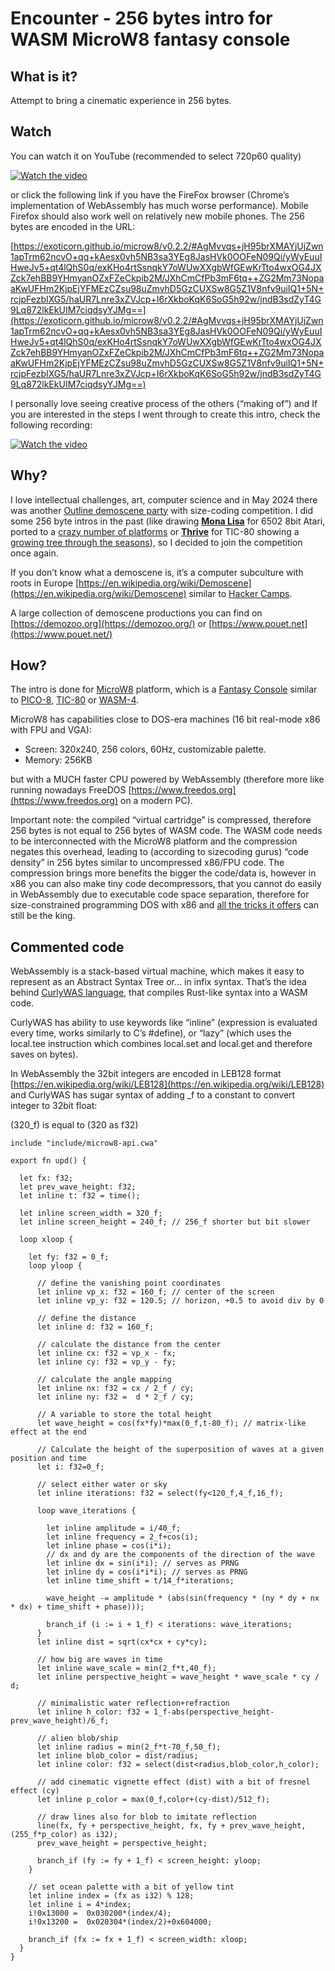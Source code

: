 # Encounter - 256 bytes intro for WASM MicroW8 fantasy console

## What is it?

Attempt to bring a cinematic experience in 256 bytes.

## Watch

You can watch it on YouTube (recommended to select 720p60 quality) 

[![Watch the video](https://img.youtube.com/vi/4QY9WqbS61g/maxresdefault.jpg)](https://www.youtube.com/watch?v=4QY9WqbS61g)

or click the following link if you have the FireFox browser (Chrome’s implementation of WebAssembly has much worse performance). Mobile Firefox should also work well on relatively new mobile phones. The 256 bytes are encoded in the URL:

[https://exoticorn.github.io/microw8/v0.2.2/#AgMvvqs+jH95brXMAYjUjZwn1apTrm62ncvO+qq+kAesx0vh5NB3sa3YEg8JasHVk0OOFeN09Qi/yWyEuuIHweJv5+qt4lQhS0q/exKHo4rtSsnqkY7oWUwXXgbWfGEwKrTto4wxOG4JXZck7ehBB9YHmyanOZxFZeCkpib2M/JXhCmCfPb3mF6tq++ZG2Mm73NopaaKwUFHm2KjpEjYFMEzCZsu98uZmvhD5GzCUXSw8G5Z1V8nfv9uiIQ1+5N+rcjpFezbIXG5/haUR7Lnre3xZVJcp+I6rXkboKqK6SoG5h92w/jndB3sdZyT4G9Lq872lkEkUIM7ciqdsyYJMg==](https://exoticorn.github.io/microw8/v0.2.2/#AgMvvqs+jH95brXMAYjUjZwn1apTrm62ncvO+qq+kAesx0vh5NB3sa3YEg8JasHVk0OOFeN09Qi/yWyEuuIHweJv5+qt4lQhS0q/exKHo4rtSsnqkY7oWUwXXgbWfGEwKrTto4wxOG4JXZck7ehBB9YHmyanOZxFZeCkpib2M/JXhCmCfPb3mF6tq++ZG2Mm73NopaaKwUFHm2KjpEjYFMEzCZsu98uZmvhD5GzCUXSw8G5Z1V8nfv9uiIQ1+5N+rcjpFezbIXG5/haUR7Lnre3xZVJcp+I6rXkboKqK6SoG5h92w/jndB3sdZyT4G9Lq872lkEkUIM7ciqdsyYJMg==) 

I personally love seeing creative process of the others (“making of”) and If you are interested in the steps I went through to create this intro, check the following recording:

[![Watch the video](https://img.youtube.com/vi/X-g7d5NUV2s/mqdefault.jpg)](https://youtu.be/X-g7d5NUV2s)

## Why?

I love intellectual challenges, art, computer science and in May 2024 there was another [Outline demoscene party](https://outlinedemoparty.nl) with size-coding competition. I did some 256 byte intros in the past (like drawing **[Mona Lisa](https://www.pouet.net/prod.php?which=62917)** for 6502 8bit Atari, ported to a [crazy number of platforms](https://codegolf.stackexchange.com/questions/126738/lets-draw-mona-lisa) or **[Thrive](https://www.pouet.net/prod.php?which=91578)** for TIC-80 showing a [growing tree through the seasons](https://youtu.be/qU5EGLvFXd8)), so I decided to join the competition once again.

If you don’t know what a demoscene is, it’s a computer subculture with roots in Europe [https://en.wikipedia.org/wiki/Demoscene](https://en.wikipedia.org/wiki/Demoscene) similar to [Hacker Camps](https://hackaday.com/2022/06/06/outline-2022-everyone-should-go-to-a-demo-party/). 

A large collection of demoscene productions you can find on [https://demozoo.org](https://demozoo.org/) or [https://www.pouet.net](https://www.pouet.net/) 

## How?

The intro is done for [MicroW8](https://exoticorn.github.io/microw8) platform, which is a [Fantasy Console](https://en.wikipedia.org/wiki/Fantasy_video_game_console) similar to [PICO-8](https://www.lexaloffle.com/pico-8.php), [TIC-80](https://tic80.com/) or [WASM-4](https://wasm4.org). 

MicroW8 has capabilities close to DOS-era machines (16 bit real-mode x86 with FPU and VGA):

* Screen: 320x240, 256 colors, 60Hz, customizable palette.
* Memory: 256KB

but with a MUCH faster CPU powered by WebAssembly (therefore more like running nowadays FreeDOS [https://www.freedos.org](https://www.freedos.org) on a modern PC).

Important note: the compiled “virtual cartridge” is compressed, therefore 256 bytes is not equal to 256 bytes of WASM code. The WASM code needs to be interconnected with the MicroW8 platform and the compression negates this overhead, leading to (according to sizecoding gurus) “code density” in 256 bytes similar to uncompressed x86/FPU code. The compression brings more benefits the bigger the code/data is, however in x86 you can also make tiny code decompressors, that you cannot do easily in WebAssembly due to executable code space separation, therefore for size-constrained programming DOS with x86 and [all the tricks it offers](http://www.sizecoding.org/wiki/DOS) can still be the king.

## Commented code

WebAssembly is a stack-based virtual machine, which makes it easy to represent as an Abstract Syntax Tree or… in infix syntax. That’s the idea behind [CurlyWAS language](https://github.com/exoticorn/curlywas), that compiles Rust-like syntax into a WASM code.

CurlyWAS has ability to use keywords like “inline” (expression is evaluated every time, works similarly to C’s #define), or “lazy” (which uses the local.tee instruction which combines local.set and local.get and therefore saves on bytes). 

In WebAssembly the 32bit integers are encoded in LEB128 format [https://en.wikipedia.org/wiki/LEB128](https://en.wikipedia.org/wiki/LEB128) and CurlyWAS has sugar syntax of adding _f to a constant to convert integer to 32bit float:

(320_f) is equal to (320 as f32)

```
include "include/microw8-api.cwa"

export fn upd() {

  let fx: f32;
  let prev_wave_height: f32;
  let inline t: f32 = time();

  let inline screen_width = 320_f;
  let inline screen_height = 240_f; // 256_f shorter but bit slower

  loop xloop {
  
    let fy: f32 = 0_f;      
    loop yloop {

      // define the vanishing point coordinates
      let inline vp_x: f32 = 160_f; // center of the screen
      let inline vp_y: f32 = 120.5; // horizon, +0.5 to avoid div by 0

      // define the distance
      let inline d: f32 = 160_f; 

      // calculate the distance from the center
      let inline cx: f32 = vp_x - fx; 
      let inline cy: f32 = vp_y - fy; 
    
      // calculate the angle mapping
      let inline nx: f32 = cx / 2_f / cy; 
      let inline ny: f32 =  d * 2_f / cy;
    
      // A variable to store the total height
      let wave_height = cos(fx*fy)*max(0_f,t-80_f); // matrix-like effect at the end
    
      // Calculate the height of the superposition of waves at a given position and time
      let i: f32=0_f;
    
      // select either water or sky
      let inline iterations: f32 = select(fy<120_f,4_f,16_f);
    
      loop wave_iterations {    
      
        let inline amplitude = i/40_f;
        let inline frequency = 2_f+cos(i);
        let inline phase = cos(i*i);
        // dx and dy are the components of the direction of the wave
        let inline dx = sin(i*i); // serves as PRNG
        let inline dy = cos(i*i*i); // serves as PRNG
        let inline time_shift = t/14_f*iterations;
    
        wave_height -= amplitude * (abs(sin(frequency * (ny * dy + nx * dx) + time_shift + phase)));        
    
        branch_if (i := i + 1_f) < iterations: wave_iterations; 
      }
      let inline dist = sqrt(cx*cx + cy*cy);    
      
      // how big are waves in time
      let inline wave_scale = min(2_f*t,40_f);        
      let inline perspective_height = wave_height * wave_scale * cy / d;   
    
      // minimalistic water reflection+refraction
      let inline h_color: f32 = 1_f-abs(perspective_height-prev_wave_height)/6_f;      
    
      // alien blob/ship
      let inline radius = min(2_f*t-70_f,50_f); 
      let inline blob_color = dist/radius;
      let inline color: f32 = select(dist<radius,blob_color,h_color);
      
      // add cinematic vignette effect (dist) with a bit of fresnel effect (cy)
      let inline p_color = max(0_f,color+(cy-dist)/512_f);
    
      // draw lines also for blob to imitate reflection
      line(fx, fy + perspective_height, fx, fy + prev_wave_height, (255_f*p_color) as i32);
      prev_wave_height = perspective_height;
    
      branch_if (fy := fy + 1_f) < screen_height: yloop;
    }   
    
    // set ocean palette with a bit of yellow tint
    let inline index = (fx as i32) % 128;
    let inline i = 4*index;
    i!0x13000 =  0x030200*(index/4);
    i!0x13200 =  0x020304*(index/2)+0x604000;
    
    branch_if (fx := fx + 1_f) < screen_width: xloop;   
  } 
}
```

